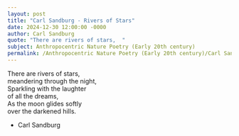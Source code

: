 ```yaml
---
layout: post
title: "Carl Sandburg - Rivers of Stars"
date: 2024-12-30 12:00:00 -0000
author: Carl Sandburg
quote: "There are rivers of stars,  "
subject: Anthropocentric Nature Poetry (Early 20th century)
permalink: /Anthropocentric Nature Poetry (Early 20th century)/Carl Sandburg/Carl Sandburg - Rivers of Stars
---
```


There are rivers of stars,  
    meandering through the night,  
Sparkling with the laughter  
    of all the dreams,  
As the moon glides softly  
    over the darkened hills.

- Carl Sandburg
